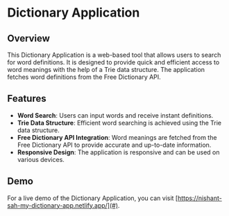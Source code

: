 # Dictionary Application

## Overview
This Dictionary Application is a web-based tool that allows users to search for word definitions. It is designed to provide quick and efficient access to word meanings with the help of a Trie data structure. The application fetches word definitions from the Free Dictionary API.

## Features
- **Word Search**: Users can input words and receive instant definitions.
- **Trie Data Structure**: Efficient word searching is achieved using the Trie data structure.
- **Free Dictionary API Integration**: Word meanings are fetched from the Free Dictionary API to provide accurate and up-to-date information.
- **Responsive Design**: The application is responsive and can be used on various devices.

## Demo
For a live demo of the Dictionary Application, you can visit [https://nishant-sah-my-dictionary-app.netlify.app/](#).


